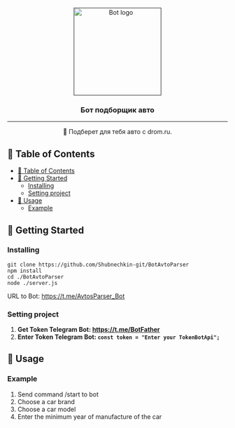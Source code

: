 <p align="center">
  <a href="" rel="noopener">
 <img width=200px height=200px src="https://i.imgur.com/FxL5qM0.jpg" alt="Bot logo"></a>
</p>

<h3 align="center">Бот подборщик авто</h3>


---

<p align="center"> 🤖 Подберет для тебя авто с drom.ru.
    <br> 
</p>

## 📝 Table of Contents
- [📝 Table of Contents](#-table-of-contents)
- [🏁 Getting Started ](#-getting-started-)
  - [Installing](#installing)
  - [Setting project ](#setting-project-)
- [🤘 Usage ](#-usage-)
  - [Example ](#example-)

## 🏁 Getting Started <a name = "getting_started"></a>
### Installing
```
git clone https://github.com/Shubnechkin-git/BotAvtoParser
npm install
cd ./BotAvtoParser
node ./server.js
```

URL to Bot: https://t.me/AvtosParser_Bot

### Setting project <a name = "serring-project"></a>
<ol>
<li>
  <strong>Get Token Telegram Bot: <a href="https://t.me/BotFather">https://t.me/BotFather</a></strong>
</li>
<li>
  <strong>Enter Token Telegram Bot:
    <code>const token = "Enter your TokenBotApi";</code>
  </strong>
</li>
</ol>

## 🤘 Usage <a name = "usage"></a>
### Example <a name = "example"></a>
<ol>
  <li>
    Send command /start to bot
  </li>
  <li>
    Choose a car brand
  </li>
  <li>
    Choose a car model
  </li>
  <li>
    Enter the minimum year of manufacture of the car 
  </li>
</ol>



